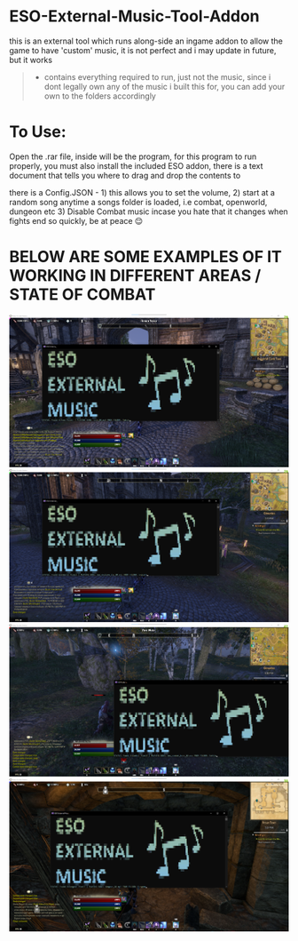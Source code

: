 # ESO-External-Music-Tool-Addon

this is an external tool which runs along-side an ingame addon to allow the game to have 'custom' music, it is not perfect and i may update in future, but it works 

> - contains everything required to run, just not the music, since i dont legally own any of the music i built this for,  you can add your own to the folders accordingly

# To Use:
Open the .rar file, inside will be the program,  for this program to run properly, you must also install the included ESO addon, there is a text document that tells you where to drag and drop the contents to

there is a Config.JSON - 1) this allows you to set the volume, 2) start at a random song anytime a songs folder is loaded, i.e combat, openworld, dungeon etc 3) Disable Combat music incase you hate that it changes when fights end so quickly, be at peace 😌

# BELOW ARE SOME EXAMPLES OF IT WORKING IN DIFFERENT AREAS / STATE OF COMBAT

![Screenshot](Screenshot1.png) ![Screenshot](Screenshot2.png)
![Screenshot](Screenshot3.png)
![Screenshot](Screenshot4.png)

